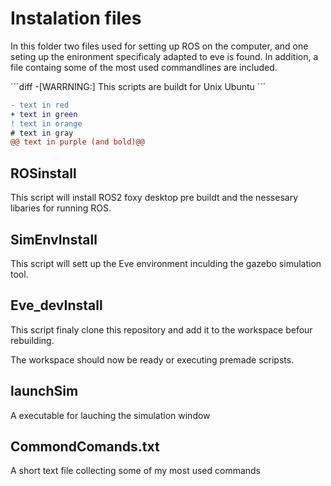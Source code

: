 # Instalation files

In this folder two files used for setting up ROS on the computer, and one seting up the enironment specificaly adapted to eve is found.
In addition, a file containg some of the most used commandlines are included.

´´´diff
-[WARRNING:] This scripts are buildt for Unix Ubuntu
´´´

```diff
- text in red
+ text in green
! text in orange
# text in gray
@@ text in purple (and bold)@@
```
## ROSinstall

This script will install ROS2 foxy desktop pre buildt and the nessesary libaries for running ROS.

## SimEnvInstall

This script will sett up the Eve environment inculding the gazebo simulation tool. 

## Eve_devInstall

This script finaly clone this repository and add it to the workspace befour rebuilding. 

The workspace should now be ready or executing premade scripsts.

## launchSim

A executable for lauching the simulation window

## CommondComands.txt

A short text file collecting some of my most used commands
